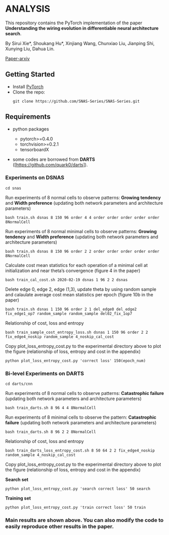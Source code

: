 # ANALYSIS

This repository contains the PyTorch implementation of the paper **Understanding the wiring evolution in differentiable neural architecture search**.

By Sirui Xie*, Shoukang Hu*, Xinjiang Wang, Chunxiao Liu, Jianping Shi, Xunying Liu, Dahua Lin.

[Paper-arxiv](https://arxiv.org/abs/2009.01272)

## Getting Started
* Install [PyTorch](http://pytorch.org/)
* Clone the repo:
  ```
  git clone https://github.com/SNAS-Series/SNAS-Series.git
  ```

## Requirements
* python packages
  * pytorch>=0.4.0
  * torchvision>=0.2.1
  * tensorboardX
  
* some codes are borrowed from **DARTS** ([https://github.com/quark0/darts]).

### Experiments on DSNAS
```shell
cd snas
```

Run experiments of 8 normal cells to observe patterns: **Growing tendency**  and **Width preference** (updating both network parameters and architecture parameters) 
```shell
bash train.sh dsnas 8 150 96 order 4 4 order order order order order 8NormalCell
```

Run experiments of 8 normal minimal cells to observe patterns: **Growing tendency**  and **Width preference** (updating both network parameters and architecture parameters) 
```shell
bash train.sh dsnas 8 150 96 order 2 2 order order order order order 8NormalCell
```

Calculate cost mean statistics for each operation of a minimal cell at initialization and near theta’s convergence (figure 4 in the paper)
```shell
bash train_cal_cost.sh 2020-02-19 dsnas 1 96 2 2 dsnas
```

Delete edge 0, edge 2, edge (1,3), update theta by using random sample and calaulate average cost mean statistics per epoch (figure 10b in the paper)
```shell
bash train.sh dsnas 1 150 96 order 2 1 del_edge0 del_edge2 fix_edge1_op7 random_sample random_sample del02_fix_1op7
```

Relationship of cost, loss and entropy 
```shell
bash train_sample_cost_entropy_loss.sh dsnas 1 150 96 order 2 2 fix_edge4_noskip random_sample 4_noskip_cal_cost
```

Copy plot_loss_entropy_cost.py to the experimental directory above to plot the figure (relationship of loss, entropy and cost in the appendix)
```shell
python plot_loss_entropy_cost.py 'correct loss' 150(epoch_num)
```

### Bi-level Experiments on DARTS
```shell
cd darts/cnn
```

Run experiments of 8 normal cells to observe patterns: **Catastrophic failure** (updating both network parameters and architecture parameters) 
```shell
bash train_darts.sh 8 96 4 4 8NormalCell
```

Run experiments of 8 minimal cells to observe the pattern: **Catastrophic failure** (updating both network parameters and architecture parameters) 
```shell
bash train_darts.sh 8 96 2 2 8NormalCell
```

Relationship of cost, loss and entropy 
```shell
bash train_darts_loss_entropy_cost.sh 8 50 64 2 2 fix_edge4_noskip random_sample 4_noskip_cal_cost
```

Copy plot_loss_entropy_cost.py to the experimental directory above to plot the figure (relationship of loss, entropy and cost in the appendix)

**Search set**
```shell
python plot_loss_entropy_cost.py 'search correct loss' 50 search
```

**Training set**
```shell
python plot_loss_entropy_cost.py 'train correct loss' 50 train
```

### Main results are shown above. You can also modify the code to easily reproduce other results in the paper.
